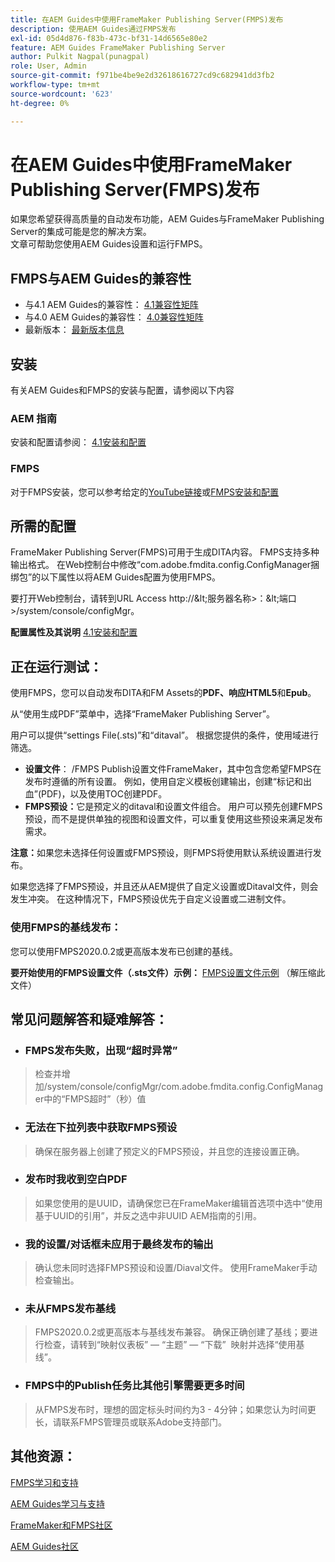 ```yaml
---
title: 在AEM Guides中使用FrameMaker Publishing Server(FMPS)发布
description: 使用AEM Guides通过FMPS发布
exl-id: 05d4d876-f83b-473c-bf31-14d6565e80e2
feature: AEM Guides FrameMaker Publishing Server
author: Pulkit Nagpal(punagpal)
role: User, Admin
source-git-commit: f971be4be9e2d32618616727cd9c682941dd3fb2
workflow-type: tm+mt
source-wordcount: '623'
ht-degree: 0%

---
```


# 在AEM Guides中使用FrameMaker Publishing Server(FMPS)发布

如果您希望获得高质量的自动发布功能，AEM Guides与FrameMaker Publishing Server的集成可能是您的解决方案。\
文章可帮助您使用AEM Guides设置和运行FMPS。

## FMPS与AEM Guides的兼容性

- 与4.1 AEM Guides的兼容性： [4.1兼容性矩阵](https://experienceleague.adobe.com/docs/experience-manager-guides-learn/tutorials/release-info/release-notes/on-prem-release-notes/release-notes-4.1.html?lang=en/#compatibility-matrix)
- 与4.0 AEM Guides的兼容性： [4.0兼容性矩阵](https://helpx.adobe.com/xml-documentation-for-experience-manager/release-note/release-notes-xml-documentation-solution-4-0.html/#Compatibility%20matrix)
- 最新版本： [最新版本信息](https://experienceleague.adobe.com/docs/experience-manager-guides-learn/tutorials/release-info/latest-release-info.html?lang=en)

## 安装

有关AEM Guides和FMPS的安装与配置，请参阅以下内容

### AEM 指南

安装和配置请参阅： [4.1安装和配置](https://helpx.adobe.com/content/dam/help/en/xml-documentation-solution/4-1-2/Adobe-Experience-Manager-Guides_Installation-Configuration-Guide_EN.pdf)

### FMPS

对于FMPS安装，您可以参考给定的[YouTube链接](https://www.youtube.com/watch?v=2deelyM5VA8&amp;t)或[FMPS安装和配置](https://help.adobe.com/en_US/framemaker/server/index.html#t=fmps-user-guide%2Finstall_config_fmps.html%23install_config_fmps&amp;rhtocid=_2)

## 所需的配置

FrameMaker Publishing Server(FMPS)可用于生成DITA内容。 FMPS支持多种输出格式。 在Web控制台中修改“com.adobe.fmdita.config.ConfigManager捆绑包”的以下属性以将AEM Guides配置为使用FMPS。

要打开Web控制台，请转到URL Access http://\&lt;服务器名称\>：\&lt;端口\>/system/console/configMgr。

**配置属性及其说明** [4.1安装和配置](https://helpx.adobe.com/content/dam/help/en/xml-documentation-solution/4-1-2/Adobe-Experience-Manager-Guides_Installation-Configuration-Guide_EN.pdf#page=89)

## 正在运行测试：

使用FMPS，您可以自动发布DITA和FM Assets的&#x200B;**PDF、响应HTML5**&#x200B;和&#x200B;**Epub**。

从“使用生成PDF”菜单中，选择“FrameMaker Publishing Server”。

用户可以提供“settings File(.sts)”和“ditaval”。 根据您提供的条件，使用域进行筛选。

- **设置文件**： /FMPS Publish设置文件FrameMaker，其中包含您希望FMPS在发布时遵循的所有设置。 例如，使用自定义模板创建输出，创建“标记和出血”(PDF)，以及使用TOC创建PDF。
- **FMPS预设：**&#x200B;它是预定义的ditaval和设置文件组合。 用户可以预先创建FMPS预设，而不是提供单独的视图和设置文件，可以重复使用这些预设来满足发布需求。

**注意：**&#x200B;如果您未选择任何设置或FMPS预设，则FMPS将使用默认系统设置进行发布。

如果您选择了FMPS预设，并且还从AEM提供了自定义设置或Ditaval文件，则会发生冲突。 在这种情况下，FMPS预设优先于自定义设置或二进制文件。

### 使用FMPS的基线发布：

您可以使用FMPS2020.0.2或更高版本发布已创建的基线。

**要开始使用的FMPS设置文件（.sts文件）示例：** [FMPS设置文件示例](https://acrobat.adobe.com/link/track?uri=urn:aaid:scds:US:ef750752-7a7e-4e51-923e-6b7d9861ed54) （解压缩此文件）

## 常见问题解答和疑难解答：

- ### FMPS发布失败，出现“超时异常”

>检查并增加/system/console/configMgr/com.adobe.fmdita.config.ConfigManager中的“FMPS超时”（秒）值

- ### 无法在下拉列表中获取FMPS预设

>确保在服务器上创建了预定义的FMPS预设，并且您的连接设置正确。

- ### 发布时我收到空白PDF

>如果您使用的是UUID，请确保您已在FrameMaker编辑首选项中选中“使用基于UUID的引用”，并反之选中非UUID AEM指南的引用。

- ### 我的设置/对话框未应用于最终发布的输出

>确认您未同时选择FMPS预设和设置/Diaval文件。 使用FrameMaker手动检查输出。

- ### 未从FMPS发布基线

>FMPS2020.0.2或更高版本与基线发布兼容。
>确保正确创建了基线；要进行检查，请转到“映射仪表板” — “主题” — “下载”  映射并选择“使用基线”。
- ### FMPS中的Publish任务比其他引擎需要更多时间

>从FMPS发布时，理想的固定标头时间约为3 - 4分钟；如果您认为时间更长，请联系FMPS管理员或联系Adobe支持部门。

## 其他资源：

[FMPS学习和支持](https://helpx.adobe.com/support/framemaker-publishing-server.html)

[AEM Guides学习与支持](https://helpx.adobe.com/in/support/xml-documentation-for-experience-manager.html)

[FrameMaker和FMPS社区](https://community.adobe.com/t5/framemaker/ct-p/ct-framemaker?page=1&amp;sort=latest_replies&amp;lang=all&amp;tabid=all)

[AEM Guides社区](https://experienceleaguecommunities.adobe.com/t5/experience-manager-guides/ct-p/aem-xml-documentation)
